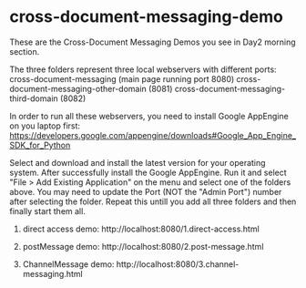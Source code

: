 cross-document-messaging-demo
=============================

These are the Cross-Document Messaging Demos you see in Day2 morning section.

The three folders represent three local webservers with different ports:
cross-document-messaging (main page running port 8080)
cross-document-messaging-other-domain (8081)
cross-document-messaging-third-domain (8082)

In order to run all these webservers, you need to install Google AppEngine on you laptop first:
https://developers.google.com/appengine/downloads#Google_App_Engine_SDK_for_Python

Select and download and install the latest version for your operating system.
After successfully install the Google AppEngine. Run it and select "File > Add Existing Application" on the menu and select one of the folders above. You may need to update the Port (NOT the "Admin Port") number after selecting the folder. Repeat this untill you add all three folders and then finally start them all.

1. direct access demo: 
http://localhost:8080/1.direct-access.html

2. postMessage demo: 
http://localhost:8080/2.post-message.html

3. ChannelMessage demo: 
http://localhost:8080/3.channel-messaging.html
